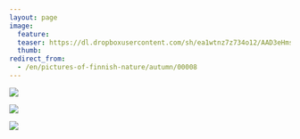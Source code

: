 ```yaml
---
layout: page
image:
  feature:
  teaser: https://dl.dropboxusercontent.com/sh/ea1wtnz7z734o12/AAD3eHmsajYUmAGtc1cntcjra/luontokuvat/syksy/IMG_1167-245px.jpg
  thumb:
redirect_from:
  - /en/pictures-of-finnish-nature/autumn/00008
---
```


[![](https://dl.dropboxusercontent.com/sh/ea1wtnz7z734o12/AAAZACh4_fTDmqi-GqyUmF2Xa/luontokuvat/syksy/IMG_1170-800px.jpg)](https://dl.dropboxusercontent.com/sh/ea1wtnz7z734o12/AADIlmUS6BjN8v6_qKKttR2ka/luontokuvat/syksy/IMG_1170.jpg)

[![](https://dl.dropboxusercontent.com/sh/ea1wtnz7z734o12/AACtn9c5n99zn_p-viAidA_va/luontokuvat/syksy/IMG_1176-800px.jpg)](https://dl.dropboxusercontent.com/sh/ea1wtnz7z734o12/AAAcj3qhDvxKbGjRxlPezpeua/luontokuvat/syksy/IMG_1176.jpg)

[![](https://dl.dropboxusercontent.com/sh/ea1wtnz7z734o12/AABXhpghr0eXS8May3wXGR6ja/luontokuvat/syksy/IMG_1167-800px.jpg)](https://dl.dropboxusercontent.com/sh/ea1wtnz7z734o12/AADUHdCeeWQQ-wABqp59pkbJa/luontokuvat/syksy/IMG_1167.jpg)
